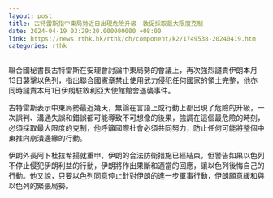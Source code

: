 ```yaml
---
layout: post
title: 古特雷斯指中東局勢近日出現危險升級　敦促採取最大限度克制
date: 2024-04-19 03:29:20.000000000 +08:00
link: https://news.rthk.hk/rthk/ch/component/k2/1749538-20240419.htm
categories: rthk
---
```


聯合國秘書長古特雷斯在安理會討論中東局勢的會議上，再次強烈譴責伊朗本月13日襲擊以色列，指出聯合國憲章禁止使用武力侵犯任何國家的領土完整，他亦同時譴責本月1日伊朗駐敘利亞大使館館舍遇襲事件。

古特雷斯表示中東局勢最近幾天，無論在言語上或行動上都出現了危險的升級，一次誤判、溝通失誤和錯誤都可能導致不可想像的後果，強調在這個最危險的時刻，必須採取最大限度的克制，他呼籲國際社會必須共同努力，防止任何可能將整個中東推向崩潰邊緣的行動。

伊朗外長阿卜杜拉希揚就重申，伊朗的合法防衛措施已經結束，但警告如果以色列不停止侵犯伊朗利益的行動，伊朗將作出果斷和適當的回應，讓以色列後悔自己的行動。他又說，只要以色列同意停止針對伊朗的進一步軍事行動，伊朗願意緩和與以色列的緊張局勢。
